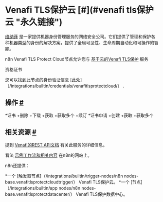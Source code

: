 


 Venafi TLS保护云
 [#](#venafi tls保护云 "永久链接")
===========================================================================



[维纳菲](https://www.venafi.com/) 
 是一家提供机器身份管理服务的网络安全公司。它们提供了管理和保护各种机器类型的身份的解决方案，提供了全局可见性、生命周期自动化和可操作的智能。
 



 n8n Venafi TLS Protect Cloud节点允许您与
 [基于云的Venafi TLS保护](https://vaas.venafi.com/) 
 服务
 




 资格证书
 



 您可以找到此节点的身份验证信息
 [此处]（/integrations/builtin/credentials/venafitlsprotectcloud/）
 .
 




 操作
 [#](#操作 "永久链接")
-----------------------------------------------


*证书
	+删除
	+下载
	+获取
	+获取多个
	+续订
*证书申请
	+创建
	+获取
	+获取多个



 相关资源
 [#](#相关资源 "永久链接")
-------------------------------------------------------------



 提到
 [Venafi的REST API文档](https://docs.venafi.cloud/api/vaas-rest-api/) 
 有关此服务的详细信息。
 



 看法
 [示例工作流和相关内容](https://n8n.io/integrations/venafi-tls-protect-cloud/) 
 在n8n的网站上。
 



 n8n还提供：
 


*一个
 [触发器节点]（/integrations/builtin/trigger-nodes/n8n nodes-base.venafitlsprotectcloudtrigger/）
 Venafi TLS保护云。
*一个
 [节点]（/integrations/builtin/app nodes/n8n nodes-base.venafitlsprotectdatacenter/）
 Venafi TLS保护数据中心。




